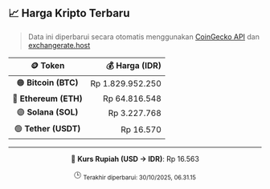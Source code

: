 

<!-- HARGA_KRIPTO -->
## 📈 Harga Kripto Terbaru

> Data ini diperbarui secara otomatis menggunakan [CoinGecko API](https://www.coingecko.com/) dan [exchangerate.host](https://exchangerate.host/)

<div align="center">

| 🪙 Token | 💰 Harga (IDR) |
|:------:|---------------:|
| 🟠 **Bitcoin (BTC)**   | Rp 1.829.952.250 |
| 🔵 **Ethereum (ETH)**  | Rp 64.816.548 |
| 🟣 **Solana (SOL)**    | Rp 3.227.768 |
| 🟢 **Tether (USDT)**   | Rp 16.570 |

---

💱 **Kurs Rupiah (USD → IDR)**: Rp 16.563

🕒 <sub>Terakhir diperbarui: 30/10/2025, 06.31.15</sub>

</div>
<!-- /HARGA_KRIPTO -->